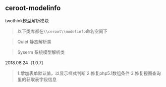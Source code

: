 ## ceroot-modelinfo
twothink模型解析模块  
> 以下类库都在`\\ceroot\\modelinfo`命名空间下

> Quiet   静态解析类

> Syserm  系统模型解析类

2018.08.24（1.0.7）
>1.增加表单默认值，以显示样式判断
>2.修复php5.1数组条件
>3.修复视图查询里的获取表字段信息
